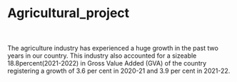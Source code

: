 # Agricultural_project

<br>
<br>
The agriculture industry has experienced a huge growth in the past two years in our country. This industry also accounted for a sizeable 18.8percent(2021-2022) in Gross Value Added (GVA) of the country registering a growth of 3.6 per cent in 2020-21 and 3.9 per cent in 2021-22.
<br>
<br>

